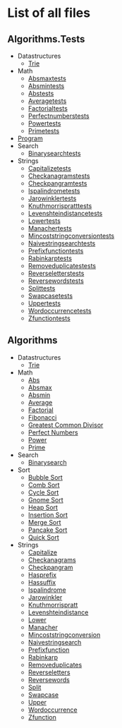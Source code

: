 # List of all files

## Algorithms.Tests
  * Datastructures
    * [Trie](https://github.com/TheAlgorithms/F-Sharp/blob/main/Algorithms.Tests/DataStructures/Trie.fs)
  * Math
    * [Absmaxtests](https://github.com/TheAlgorithms/F-Sharp/blob/main/Algorithms.Tests/Math/AbsMaxTests.fs)
    * [Absmintests](https://github.com/TheAlgorithms/F-Sharp/blob/main/Algorithms.Tests/Math/AbsMinTests.fs)
    * [Abstests](https://github.com/TheAlgorithms/F-Sharp/blob/main/Algorithms.Tests/Math/AbsTests.fs)
    * [Averagetests](https://github.com/TheAlgorithms/F-Sharp/blob/main/Algorithms.Tests/Math/AverageTests.fs)
    * [Factorialtests](https://github.com/TheAlgorithms/F-Sharp/blob/main/Algorithms.Tests/Math/FactorialTests.fs)
    * [Perfectnumberstests](https://github.com/TheAlgorithms/F-Sharp/blob/main/Algorithms.Tests/Math/PerfectNumbersTests.fs)
    * [Powertests](https://github.com/TheAlgorithms/F-Sharp/blob/main/Algorithms.Tests/Math/PowerTests.fs)
    * [Primetests](https://github.com/TheAlgorithms/F-Sharp/blob/main/Algorithms.Tests/Math/PrimeTests.fs)
  * [Program](https://github.com/TheAlgorithms/F-Sharp/blob/main/Algorithms.Tests/Program.fs)
  * Search
    * [Binarysearchtests](https://github.com/TheAlgorithms/F-Sharp/blob/main/Algorithms.Tests/Search/BinarySearchTests.fs)
  * Strings
    * [Capitalizetests](https://github.com/TheAlgorithms/F-Sharp/blob/main/Algorithms.Tests/Strings/CapitalizeTests.fs)
    * [Checkanagramstests](https://github.com/TheAlgorithms/F-Sharp/blob/main/Algorithms.Tests/Strings/CheckAnagramsTests.fs)
    * [Checkpangramtests](https://github.com/TheAlgorithms/F-Sharp/blob/main/Algorithms.Tests/Strings/CheckPangramTests.fs)
    * [Ispalindrometests](https://github.com/TheAlgorithms/F-Sharp/blob/main/Algorithms.Tests/Strings/IsPalindromeTests.fs)
    * [Jarowinklertests](https://github.com/TheAlgorithms/F-Sharp/blob/main/Algorithms.Tests/Strings/JaroWinklerTests.fs)
    * [Knuthmorrispratttests](https://github.com/TheAlgorithms/F-Sharp/blob/main/Algorithms.Tests/Strings/KnuthMorrisPrattTests.fs)
    * [Levenshteindistancetests](https://github.com/TheAlgorithms/F-Sharp/blob/main/Algorithms.Tests/Strings/LevenshteinDistanceTests.fs)
    * [Lowertests](https://github.com/TheAlgorithms/F-Sharp/blob/main/Algorithms.Tests/Strings/LowerTests.fs)
    * [Manachertests](https://github.com/TheAlgorithms/F-Sharp/blob/main/Algorithms.Tests/Strings/ManacherTests.fs)
    * [Mincoststringconversiontests](https://github.com/TheAlgorithms/F-Sharp/blob/main/Algorithms.Tests/Strings/MinCostStringConversionTests.fs)
    * [Naivestringsearchtests](https://github.com/TheAlgorithms/F-Sharp/blob/main/Algorithms.Tests/Strings/NaiveStringSearchTests.fs)
    * [Prefixfunctiontests](https://github.com/TheAlgorithms/F-Sharp/blob/main/Algorithms.Tests/Strings/PrefixFunctionTests.fs)
    * [Rabinkarptests](https://github.com/TheAlgorithms/F-Sharp/blob/main/Algorithms.Tests/Strings/RabinKarpTests.fs)
    * [Removeduplicatestests](https://github.com/TheAlgorithms/F-Sharp/blob/main/Algorithms.Tests/Strings/RemoveDuplicatesTests.fs)
    * [Reverseletterstests](https://github.com/TheAlgorithms/F-Sharp/blob/main/Algorithms.Tests/Strings/ReverseLettersTests.fs)
    * [Reversewordstests](https://github.com/TheAlgorithms/F-Sharp/blob/main/Algorithms.Tests/Strings/ReverseWordsTests.fs)
    * [Splittests](https://github.com/TheAlgorithms/F-Sharp/blob/main/Algorithms.Tests/Strings/SplitTests.fs)
    * [Swapcasetests](https://github.com/TheAlgorithms/F-Sharp/blob/main/Algorithms.Tests/Strings/SwapCaseTests.fs)
    * [Uppertests](https://github.com/TheAlgorithms/F-Sharp/blob/main/Algorithms.Tests/Strings/UpperTests.fs)
    * [Wordoccurrencetests](https://github.com/TheAlgorithms/F-Sharp/blob/main/Algorithms.Tests/Strings/WordOccurrenceTests.fs)
    * [Zfunctiontests](https://github.com/TheAlgorithms/F-Sharp/blob/main/Algorithms.Tests/Strings/ZFunctionTests.fs)

## Algorithms
  * Datastructures
    * [Trie](https://github.com/TheAlgorithms/F-Sharp/blob/main/Algorithms/DataStructures/Trie.fs)
  * Math
    * [Abs](https://github.com/TheAlgorithms/F-Sharp/blob/main/Algorithms/Math/Abs.fs)
    * [Absmax](https://github.com/TheAlgorithms/F-Sharp/blob/main/Algorithms/Math/AbsMax.fs)
    * [Absmin](https://github.com/TheAlgorithms/F-Sharp/blob/main/Algorithms/Math/AbsMin.fs)
    * [Average](https://github.com/TheAlgorithms/F-Sharp/blob/main/Algorithms/Math/Average.fs)
    * [Factorial](https://github.com/TheAlgorithms/F-Sharp/blob/main/Algorithms/Math/Factorial.fs)
    * [Fibonacci](https://github.com/TheAlgorithms/F-Sharp/blob/main/Algorithms/Math/Fibonacci.fs)
    * [Greatest Common Divisor](https://github.com/TheAlgorithms/F-Sharp/blob/main/Algorithms/Math/Greatest_Common_Divisor.fs)
    * [Perfect Numbers](https://github.com/TheAlgorithms/F-Sharp/blob/main/Algorithms/Math/Perfect_Numbers.fs)
    * [Power](https://github.com/TheAlgorithms/F-Sharp/blob/main/Algorithms/Math/Power.fs)
    * [Prime](https://github.com/TheAlgorithms/F-Sharp/blob/main/Algorithms/Math/Prime.fs)
  * Search
    * [Binarysearch](https://github.com/TheAlgorithms/F-Sharp/blob/main/Algorithms/Search/BinarySearch.fs)
  * Sort
    * [Bubble Sort](https://github.com/TheAlgorithms/F-Sharp/blob/main/Algorithms/Sort/Bubble_Sort.fs)
    * [Comb Sort](https://github.com/TheAlgorithms/F-Sharp/blob/main/Algorithms/Sort/Comb_Sort.fs)
    * [Cycle Sort](https://github.com/TheAlgorithms/F-Sharp/blob/main/Algorithms/Sort/Cycle_Sort.fs)
    * [Gnome Sort](https://github.com/TheAlgorithms/F-Sharp/blob/main/Algorithms/Sort/Gnome_Sort.fs)
    * [Heap Sort](https://github.com/TheAlgorithms/F-Sharp/blob/main/Algorithms/Sort/Heap_Sort.fs)
    * [Insertion Sort](https://github.com/TheAlgorithms/F-Sharp/blob/main/Algorithms/Sort/Insertion_Sort.fs)
    * [Merge Sort](https://github.com/TheAlgorithms/F-Sharp/blob/main/Algorithms/Sort/Merge_Sort.fs)
    * [Pancake Sort](https://github.com/TheAlgorithms/F-Sharp/blob/main/Algorithms/Sort/Pancake_Sort.fs)
    * [Quick Sort](https://github.com/TheAlgorithms/F-Sharp/blob/main/Algorithms/Sort/Quick_Sort.fs)
  * Strings
    * [Capitalize](https://github.com/TheAlgorithms/F-Sharp/blob/main/Algorithms/Strings/Capitalize.fs)
    * [Checkanagrams](https://github.com/TheAlgorithms/F-Sharp/blob/main/Algorithms/Strings/CheckAnagrams.fs)
    * [Checkpangram](https://github.com/TheAlgorithms/F-Sharp/blob/main/Algorithms/Strings/CheckPangram.fs)
    * [Hasprefix](https://github.com/TheAlgorithms/F-Sharp/blob/main/Algorithms/Strings/HasPrefix.fs)
    * [Hassuffix](https://github.com/TheAlgorithms/F-Sharp/blob/main/Algorithms/Strings/HasSuffix.fs)
    * [Ispalindrome](https://github.com/TheAlgorithms/F-Sharp/blob/main/Algorithms/Strings/IsPalindrome.fs)
    * [Jarowinkler](https://github.com/TheAlgorithms/F-Sharp/blob/main/Algorithms/Strings/JaroWinkler.fs)
    * [Knuthmorrispratt](https://github.com/TheAlgorithms/F-Sharp/blob/main/Algorithms/Strings/KnuthMorrisPratt.fs)
    * [Levenshteindistance](https://github.com/TheAlgorithms/F-Sharp/blob/main/Algorithms/Strings/LevenshteinDistance.fs)
    * [Lower](https://github.com/TheAlgorithms/F-Sharp/blob/main/Algorithms/Strings/Lower.fs)
    * [Manacher](https://github.com/TheAlgorithms/F-Sharp/blob/main/Algorithms/Strings/Manacher.fs)
    * [Mincoststringconversion](https://github.com/TheAlgorithms/F-Sharp/blob/main/Algorithms/Strings/MinCostStringConversion.fs)
    * [Naivestringsearch](https://github.com/TheAlgorithms/F-Sharp/blob/main/Algorithms/Strings/NaiveStringSearch.fs)
    * [Prefixfunction](https://github.com/TheAlgorithms/F-Sharp/blob/main/Algorithms/Strings/PrefixFunction.fs)
    * [Rabinkarp](https://github.com/TheAlgorithms/F-Sharp/blob/main/Algorithms/Strings/RabinKarp.fs)
    * [Removeduplicates](https://github.com/TheAlgorithms/F-Sharp/blob/main/Algorithms/Strings/RemoveDuplicates.fs)
    * [Reverseletters](https://github.com/TheAlgorithms/F-Sharp/blob/main/Algorithms/Strings/ReverseLetters.fs)
    * [Reversewords](https://github.com/TheAlgorithms/F-Sharp/blob/main/Algorithms/Strings/ReverseWords.fs)
    * [Split](https://github.com/TheAlgorithms/F-Sharp/blob/main/Algorithms/Strings/Split.fs)
    * [Swapcase](https://github.com/TheAlgorithms/F-Sharp/blob/main/Algorithms/Strings/SwapCase.fs)
    * [Upper](https://github.com/TheAlgorithms/F-Sharp/blob/main/Algorithms/Strings/Upper.fs)
    * [Wordoccurrence](https://github.com/TheAlgorithms/F-Sharp/blob/main/Algorithms/Strings/WordOccurrence.fs)
    * [Zfunction](https://github.com/TheAlgorithms/F-Sharp/blob/main/Algorithms/Strings/ZFunction.fs)
